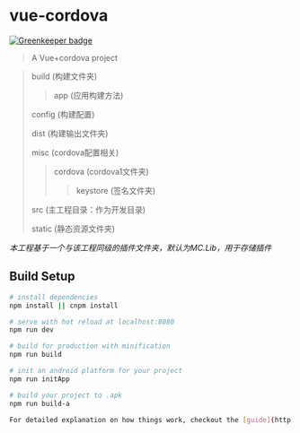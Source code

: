 # vue-cordova

[![Greenkeeper badge](https://badges.greenkeeper.io/jeasonnow/vue-cordova.svg)](https://greenkeeper.io/)

> A Vue+cordova project

> build (构建文件夹)
>> app (应用构建方法)
>
> config (构建配置)
>
> dist (构建输出文件夹)
>
> misc (cordova配置相关)
>> cordova (cordova1文件夹)
>>> keystore (签名文件夹)
>
> src (主工程目录：作为开发目录)
> 
> static (静态资源文件夹)

*本工程基于一个与该工程同级的插件文件夹，默认为MC.Lib，用于存储插件*


## Build Setup

``` bash
# install dependencies
npm install || cnpm install

# serve with hot reload at localhost:8080
npm run dev

# build for production with minification
npm run build

# init an android platform for your project
npm run initApp

# build your project to .apk
npm run build-a

For detailed explanation on how things work, checkout the [guide](http://vuejs-templates.github.io/webpack/) and [docs for vue-loader](http://vuejs.github.io/vue-loader).
